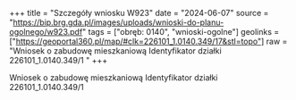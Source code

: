 +++
title = "Szczegóły wniosku W923"
date = "2024-06-07"
source = "https://bip.brg.gda.pl/images/uploads/wnioski-do-planu-ogolnego/w923.pdf"
tags = ["obręb: 0140", "wnioski-ogolne"]
geolinks = ["https://geoportal360.pl/map/#clk=226101_1.0140.349/17&stl=topo"]
raw = "Wniosek o zabudowę mieszkaniową Identyfikator działki 226101_1.0140.349/1 "
+++

Wniosek o zabudowę mieszkaniową Identyfikator działki 226101_1.0140.349/1



